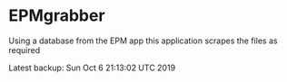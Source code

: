 # EPMgrabber
Using a database from the EPM app this application scrapes the files as required


Latest backup: Sun Oct 6 21:13:02 UTC 2019
